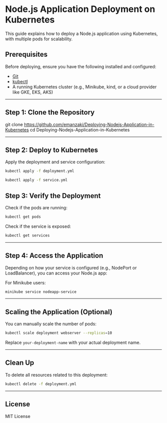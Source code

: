 # Node.js Application Deployment on Kubernetes

This guide explains how to deploy a Node.js application using Kubernetes, with multiple pods for scalability.

## Prerequisites

Before deploying, ensure you have the following installed and configured:

- [Git](https://git-scm.com/)
- [kubectl](https://kubernetes.io/docs/tasks/tools/)
- A running Kubernetes cluster (e.g., Minikube, kind, or a cloud provider like GKE, EKS, AKS)

---

## Step 1: Clone the Repository


git clone https://github.com/emanzaki/Deploying-Nodejs-Application-in-Kubernetes
cd Deploying-Nodejs-Application-in-Kubernetes

---

## Step 2: Deploy to Kubernetes

Apply the deployment and service configuration:

```bash
kubectl apply -f deployment.yml

kubectl apply -f service.yml
```

## Step 3: Verify the Deployment

Check if the pods are running:

```bash
kubectl get pods
```

Check if the service is exposed:

```bash
kubectl get services
```

---

## Step 4: Access the Application

Depending on how your service is configured (e.g., NodePort or LoadBalancer), you can access your Node.js app:

For Minikube users:

```bash
minikube service nodeapp-service
```
---

## Scaling the Application (Optional)

You can manually scale the number of pods:

```bash
kubectl scale deployment webserver --replicas=10
```

Replace `your-deployment-name` with your actual deployment name.

---

## Clean Up

To delete all resources related to this deployment:

```bash
kubectl delete -f deployment.yml
```

---

## License

MIT License

